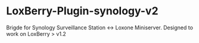 # LoxBerry-Plugin-synology-v2
Brigde for Synology Surveillance Station <-> Loxone Miniserver. 
Designed to work on LoxBerry > v1.2
